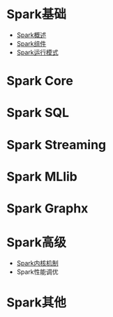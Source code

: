 # Spark基础
- [Spark概述](01spark/2-1-spark概述.md)
- [Spark组件](01spark/2-Spark组件.md)
- [Spark运行模式](01spark/2-spark运行模式.md)

# Spark Core

# Spark SQL

# Spark Streaming

# Spark MLlib

# Spark Graphx

# Spark高级 
- [Spark内核机制](https://www.baidu.com)
- Spark性能调优

# Spark其他

